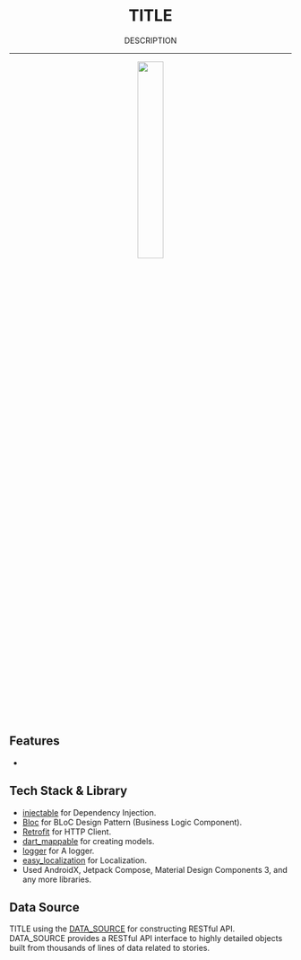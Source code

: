 <div align="center">
    <h1>TITLE</h1>
    <p>DESCRIPTION</p>
</div>

---

<p align="center">
  <img src="screenshots/<image_path.png>" width="30%" />
</p>

## Features
- 

## Tech Stack & Library
- [injectable](https://pub.dev/packages/injectable) for Dependency Injection.
- [Bloc](https://pub.dev/packages/bloc) for BLoC Design Pattern (Business Logic Component).
- [Retrofit](https://pub.dev/packages/retrofit) for HTTP Client.
- [dart_mappable](https://pub.dev/packages/dart_mappable) for creating models.
- [logger](https://pub.dev/packages/logger) for A logger.
- [easy_localization](https://pub.dev/packages/easy_localization) for Localization.
- Used AndroidX, Jetpack Compose, Material Design Components 3, and any more libraries.

## Data Source
TITLE using the [DATA_SOURCE](DATA_SOURCE_URL) for constructing RESTful API.<br>
DATA_SOURCE provides a RESTful API interface to highly detailed objects built from thousands of lines of data related to stories.